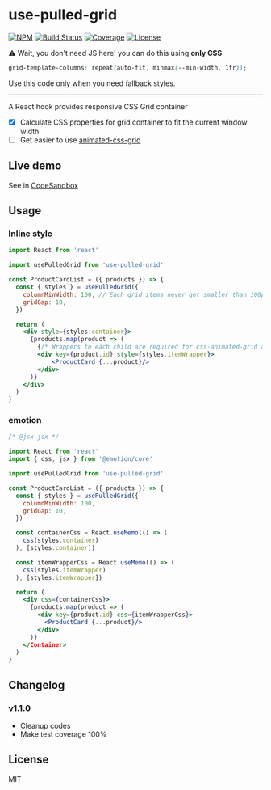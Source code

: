 # use-pulled-grid

[![NPM](https://img.shields.io/npm/v/use-pulled-grid.svg)](https://www.npmjs.com/package/use-pulled-grid)
[![Build Status](https://img.shields.io/circleci/project/github/cometkim/use-pulled-grid/master.svg)](https://circleci.com/gh/cometkim/use-pulled-grid)
[![Coverage](https://img.shields.io/codecov/c/github/cometkim/use-pulled-grid/master.svg)](https://codecov.io/gh/cometkim/use-pulled-grid)
[![License](https://img.shields.io/github/license/cometkim/use-pulled-grid.svg)](https://github.com/cometkim/use-pulled-grid/blob/master/LICENSE)

:warning: Wait, you don't need JS here! you can do this using **only CSS**

```css
grid-template-columns: repeat(auto-fit, minmax(--min-width, 1fr));
```

Use this code only when you need fallback styles.

----

A React hook provides responsive CSS Grid container

- [x] Calculate CSS properties for grid container to fit the current window width
- [ ] Get easier to use [animated-css-grid](https://github.com/aholachek/animate-css-grid)

## Live demo

See in [CodeSandbox](https://codesandbox.io/s/use-pulled-grid-example-41fh0?file=/src/index.js)

## Usage

### Inline style

```jsx
import React from 'react'

import usePulledGrid from 'use-pulled-grid'

const ProductCardList = ({ products }) => {
  const { styles } = usePulledGrid({
    columnMinWidth: 100, // Each grid items never get smaller than 100px
    gridGap: 10,
  })

  return (
    <div style={styles.container}>
      {products.map(product => (
        {/* Wrappers to each child are required for css-animated-grid and fallback style of grid gap */}
        <div key={product.id} style={styles.itemWrapper}>
            <ProductCard {...product}/>
        </div>
      )}
    </div>
  )
}
```

### emotion

```jsx
/* @jsx jsx */

import React from 'react'
import { css, jsx } from '@emotion/core'

import usePulledGrid from 'use-pulled-grid'

const ProductCardList = ({ products }) => {
  const { styles } = usePulledGrid({
    columnMinWidth: 100,
    gridGap: 10,
  })

  const containerCss = React.useMemo(() => (
    css(styles.container)
  ), [styles.container])

  const itemWrapperCss = React.useMemo(() => (
    css(styles.itemWrapper)
  ), [styles.itemWrapper])

  return (
    <div css={containerCss}>
      {products.map(product => (
        <div key={product.id} css={itemWrapperCss}>
          <ProductCard {...product}/>
        </div>
      )}
    </Container>
  )
}
```

## Changelog

### v1.1.0

- Cleanup codes
- Make test coverage 100%

## License

MIT
